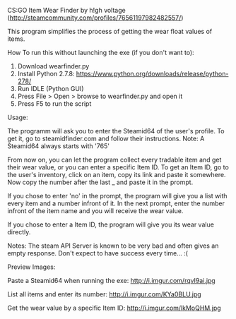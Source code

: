 CS:GO Item Wear Finder
by h!gh voltage (http://steamcommunity.com/profiles/76561197982482557/)


This program simplifies the process of getting the wear float values of items.

How To run this without launching the exe (if you don't want to):

1. Download wearfinder.py
2. Install Python 2.7.8: https://www.python.org/downloads/release/python-278/
3. Run IDLE (Python GUI)
4. Press File > Open > browse to wearfinder.py and open it
5. Press F5 to run the script


Usage:

The programm will ask you to enter the Steamid64 of the user's profile.
To get it, go to steamidfinder.com and follow their instructions.
Note: A Steamid64 always starts with '765'

From now on, you can let the program collect every tradable item and get their wear value, or you can enter a specific Item ID.
To get an Item ID, go to the user's inventory, click on an item, copy its link and paste it somewhere.
Now copy the number after the last _ and paste it in the prompt.

If you chose to enter 'no' in the prompt, the program will give you a list with every item and a number infront of it.
In the next prompt, enter the number infront of the item name and you will receive the wear value.

If you chose to enter a Item ID, the program will give you its wear value directly.

Notes:
The steam API Server is known to be very bad and often gives an empty response. Don't expect to have success every time... :(


Preview Images:

Paste a Steamid64 when running the exe: http://i.imgur.com/rqvI9ai.jpg

List all items and enter its number: http://i.imgur.com/KYa0BLU.jpg

Get the wear value by a specific Item ID: http://i.imgur.com/lkMoQHM.jpg
